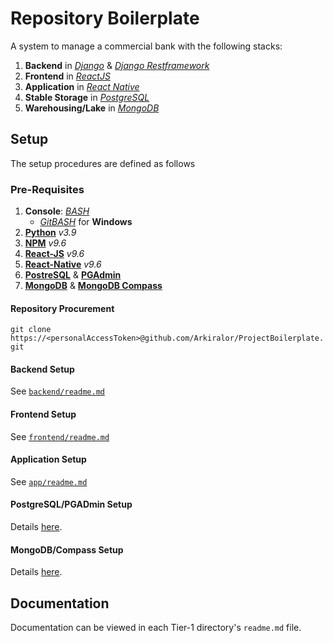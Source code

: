 # Repository Boilerplate

A system to manage a commercial bank with the following stacks:

1. __Backend__ in [_Django_](https://www.djangoproject.com/) & [_Django Restframework_](https://www.django-rest-framework.org/)
2. __Frontend__ in [_ReactJS_](https://react.dev/)
3. __Application__ in [_React Native_](https://reactnative.dev/)
4. __Stable Storage__ in [_PostgreSQL_](https://www.postgresql.org/)
5. __Warehousing/Lake__ in [_MongoDB_](https://www.mongodb.com/)

## Setup

The setup procedures are defined as follows

### Pre-Requisites

1. __Console__: _[BASH](https://www.gnu.org/software/bash/)_
    - _[GitBASH](https://git-scm.com/downloads)_ for __Windows__
2. __[Python](https://www.python.org/)__ _v3.9_
3. __[NPM](https://www.npmjs.com/)__ _v9.6_
4. __[React-JS](https://legacy.reactjs.org/)__ _v9.6_
5. __[React-Native](https://reactnative.dev/)__ _v9.6_
6. __[PostreSQL](https://www.postgresql.org/)__ & __[PGAdmin](https://www.pgadmin.org/)__
7. __[MongoDB](https://www.mongodb.com/)__ & __[MongoDB Compass](https://www.mongodb.com/products/compass)__

#### Repository Procurement

`git clone https://<personalAccessToken>@github.com/Arkiralor/ProjectBoilerplate.git`

#### Backend Setup

See [`backend/readme.md`](backend/README.md)

#### Frontend Setup

See [`frontend/readme.md`](frontend/README.md)

#### Application Setup

See [`app/readme.md`](app/README.md)

#### PostgreSQL/PGADmin Setup

Details [here](https://www.postgresql.org/docs/current/tutorial-install.html).

#### MongoDB/Compass Setup

Details [here](https://www.mongodb.com/docs/manual/administration/install-community/).

## Documentation

Documentation can be viewed in each Tier-1 directory's `readme.md` file.

